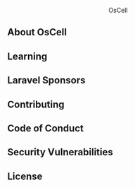 <p align="center">OsCell</p>


## About OsCell

## Learning 


## Laravel Sponsors


## Contributing


## Code of Conduct

## Security Vulnerabilities

## License

